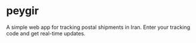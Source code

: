 # peygir
A simple web app for tracking postal shipments in Iran. Enter your tracking code and get real-time updates.
